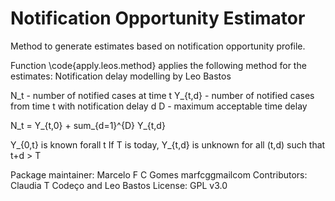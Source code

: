 # Notification Opportunity Estimator
Method to generate estimates based on notification opportunity profile.

Function \code{apply.leos.method} applies the following method for the estimates:
Notification delay modelling
by Leo Bastos

N_t - number of notified cases at time t
Y_{t,d} - number of notified cases from time t with notification delay d
D - maximum acceptable time delay

N_t = Y_{t,0} + sum_{d=1}^{D} Y_{t,d}

Y_{0,t} is known forall t
If T is today, Y_{t,d} is unknown for all (t,d) such that t+d > T

Package maintainer: Marcelo F C Gomes marfcg<at>gmail<dot>com
Contributors: Claudia T Codeço and Leo Bastos
License: GPL v3.0
